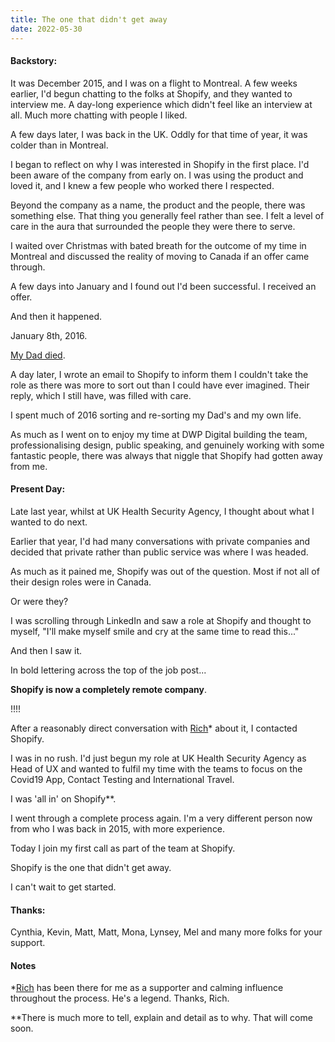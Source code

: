 ```yaml
---
title: The one that didn't get away
date: 2022-05-30
---
```

#### Backstory:

It was December 2015, and I was on a flight to Montreal. A few weeks earlier, I'd begun chatting to the folks at Shopify, and they wanted to interview me. A day-long experience which didn't feel like an interview at all. Much more chatting with people I liked.

A few days later, I was back in the UK. Oddly for that time of year, it was colder than in Montreal.

I began to reflect on why I was interested in Shopify in the first place. I'd been aware of the company from early on. I was using the product and loved it, and I knew a few people who worked there I respected.

Beyond the company as a name, the product and the people, there was something else. That thing you generally feel rather than see. I felt a level of care in the aura that surrounded the people they were there to serve.

I waited over Christmas with bated breath for the outcome of my time in Montreal and discussed the reality of moving to Canada if an offer came through.

A few days into January and I found out I'd been successful. I received an offer.

And then it happened.

January 8th, 2016.

[My Dad died](https://medium.com/@gavinelliott/i-dont-know-how-to-feel-3704fc2f9f3d).

A day later, I wrote an email to Shopify to inform them I couldn't take the role as there was more to sort out than I could have ever imagined. Their reply, which I still have, was filled with care.

I spent much of 2016 sorting and re-sorting my Dad's and my own life.

As much as I went on to enjoy my time at DWP Digital building the team, professionalising design, public speaking, and genuinely working with some fantastic people, there was always that niggle that Shopify had gotten away from me.

#### Present Day:

Late last year, whilst at UK Health Security Agency, I thought about what I wanted to do next.

Earlier that year, I'd had many conversations with private companies and decided that private rather than public service was where I was headed.

As much as it pained me, Shopify was out of the question. Most if not all of their design roles were in Canada.

Or were they?

I was scrolling through LinkedIn and saw a role at Shopify and thought to myself, "I'll make myself smile and cry at the same time to read this..."

And then I saw it.

In bold lettering across the top of the job post...

**Shopify is now a completely remote company**.

!!!!

After a reasonably direct conversation with [Rich](https://mobile.twitter.com/richrrd)* about it, I contacted Shopify.

I was in no rush. I'd just begun my role at UK Health Security Agency as Head of UX and wanted to fulfil my time with the teams to focus on the Covid19 App, Contact Testing and International Travel.

I was 'all in' on Shopify**.

I went through a complete process again. I'm a very different person now from who I was back in 2015, with more experience.

Today I join my first call as part of the team at Shopify.

Shopify is the one that didn't get away.

I can't wait to get started.

#### Thanks:

Cynthia, Kevin, Matt, Matt, Mona, Lynsey, Mel and many more folks for your support.

#### Notes

*[Rich](https://mobile.twitter.com/richrrd) has been there for me as a supporter and calming influence throughout the process. He's a legend. Thanks, Rich.

**There is much more to tell, explain and detail as to why. That will come soon.
